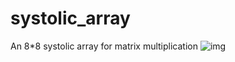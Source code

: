 # systolic_array
An 8*8 systolic array for matrix multiplication
![img](https://github.com/KAISHOWERING/systolic_array/edit/main/pic/systolic_arc.png)
